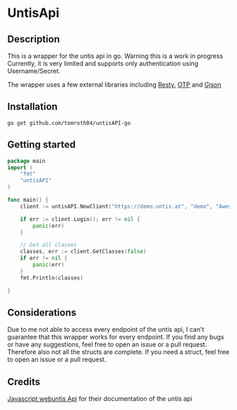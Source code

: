 # UntisApi
## Description
This is a wrapper for the untis api in go. 
Warning this is a work in progress
Currently, it is very limited and supports only authentication using Username/Secret.

The wrapper uses a few external libraries including [Resty](https://github.com/go-resty/resty), [OTP](https://https://github.com/pquerna/otp) and [Gjson](https://github.com/tidwall/gjson)


## Installation
```
go get github.com/tomroth04/untisAPI-go
```

## Getting started
```go
package main
import (
	"fmt"
	"untisAPI"
)

func main() {
	client := untisAPI.NewClient("https://demo.untis.at", "demo", "Awesome", "max", "maxspasswort")

	if err := client.Login(); err != nil {
		panic(err)
	}

	// Get all classes
	classes, err := client.GetClasses(false)
	if err != nil {
		panic(err)
	}
	fmt.Println(classes)

}

```

## Considerations
Due to me not able to access every endpoint of the untis api, I can't guarantee that this wrapper works for every endpoint. If you find any bugs or have any suggestions, feel free to open an issue or a pull request.
Therefore also not all the structs are complete. If you need a struct, feel free to open an issue or a pull request.

## Credits

[Javascript webuntis Api](https://github.com/SchoolUtils/WebUntis) for their documentation of the untis api
